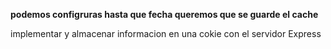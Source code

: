**podemos configruras hasta que fecha queremos que se guarde el cache**

implementar y almacenar informacion en una cokie con el servidor Express
